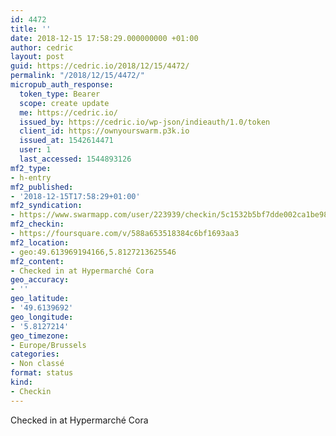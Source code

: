 ```yaml
---
id: 4472
title: ''
date: 2018-12-15 17:58:29.000000000 +01:00
author: cedric
layout: post
guid: https://cedric.io/2018/12/15/4472/
permalink: "/2018/12/15/4472/"
micropub_auth_response:
  token_type: Bearer
  scope: create update
  me: https://cedric.io/
  issued_by: https://cedric.io/wp-json/indieauth/1.0/token
  client_id: https://ownyourswarm.p3k.io
  issued_at: 1542614471
  user: 1
  last_accessed: 1544893126
mf2_type:
- h-entry
mf2_published:
- '2018-12-15T17:58:29+01:00'
mf2_syndication:
- https://www.swarmapp.com/user/223939/checkin/5c1532b5bf7dde002ca1be98
mf2_checkin:
- https://foursquare.com/v/588a653518384c6bf1693aa3
mf2_location:
- geo:49.613969194166,5.8127213625546
mf2_content:
- Checked in at Hypermarché Cora
geo_accuracy:
- ''
geo_latitude:
- '49.6139692'
geo_longitude:
- '5.8127214'
geo_timezone:
- Europe/Brussels
categories:
- Non classé
format: status
kind:
- Checkin
---
```

Checked in at Hypermarché Cora